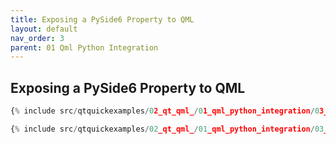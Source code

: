 ```yaml
---
title: Exposing a PySide6 Property to QML
layout: default
nav_order: 3
parent: 01 Qml Python Integration
---
```


## Exposing a PySide6 Property to QML

```python
{% include src/qtquickexamples/02_qt_qml_/01_qml_python_integration/03_property.py %}
```

```qml
{% include src/qtquickexamples/02_qt_qml_/01_qml_python_integration/03_property.qml %}
```